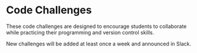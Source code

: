 # Code Challenges
These code challenges are designed to encourage students to collaborate while practicing their programming and version control skills.

New challenges will be added at least once a week and announced in Slack.
